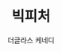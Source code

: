 ---
title: 빅피처
author: 더글라스 케네디
category: book
coverUrl: http://image.kyobobook.co.kr/images/book/large/026/l9788984371026.jpg
---